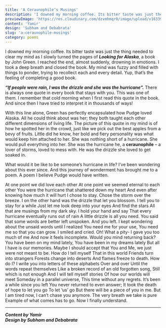 ```yaml
---
title: 'A Ceraunophile’s Musings'
description: 'I downed my morning coffee. Its bitter taste was just the thing needed to clear my mind as I slowly turned...'
previewImage: 'https://res.cloudinary.com/dzvmhmqr0/image/upload/v1633969836/Articles%20Cover%20Image/A_Ceraunophile_s_Musings_hv8l7y.jpg'
content: 'Yamir'
design: 'Subham and Debabrata'
slug: 'a-ceraunophile-musings'
category: poems
---
```


I downed my morning coffee. Its bitter taste was just the thing needed to clear my mind as I slowly turned the pages of **_Looking for Alaska_**, a book by John Green. I reached the end, almost suddenly, drowning in emotions. I took a deep breath and closed the book. My mind was fuzzy and filled with things to ponder, trying to recollect each and every detail. Yup, that’s the feeling of completing a good book.

**_“If people were rain, I was the drizzle and she was the hurricane”._** There is always one quote in every book that stays with you. This was one of them. I remember that cold morning when I first read this quote in the book. And since then I have tried to interpret it in thousands of ways!

With this line alone, Green has perfectly encapsulated how Pudge loved Alaska. All he could think about was her; they both taught each other different dimensions of living life. The picture of this quote in my mind is of how he spotted her in the crowd, just like we pick out the best apples from a bevy of fruits. Little did he know, her bold and fiery personality was what would keep him attached to her. She was nothing short of a hurricane. She would pull everything into her. She was the hurricane he, a **ceraunophile** – a lover of storms, loved to mess with. He was the drizzle she loved to get soaked in.

What would it be like to be someone’s hurricane in life? I’ve been wondering about this ever since. And this journey of wonderment has brought me to a poem. A poem I believe Pudge would have written.

At one point we did love each other
At one point we seemed eternal to each other
You were the hurricane that shattered down my heart
And even after knowing how much it will hurt
I chose to stay.
Chose the storm over the breeze.
I on the other hand was the drizzle that let you blossom.
I tell you to stay for a while
Just let me look deep into your eyes
And find the stars
All that are musings from my dark sky.
I hold your hand and say
That every hurricane eventually runs out of rain
A little drizzle is all you need.
You said that some words are better left unspoken. And you left.
I kept wondering about the unsaid words until I realized
You need me for your use,
You need me so that you can grow.
I smiled and cried.
Oh! What a pity-
I gave you too much of me
And now it feels incomplete.
Would you mind returning back?
You have been on my mind lately,
You have been in my dreams lately
But all I have is our memories.
Maybe I should accept that
You and Me, we just were not meant to be.
How do I tell myself
That in this world
Friends turn into strangers
Forests change into deserts
And flames freeze to death.
How do I?
I write you into letters of these alphabets
Over and over
Until the words repeat themselves
Like a broken record of an old forgotten song,
Still which is not enough
And I will tell myself stories
Of how our worlds will meet
Someday in a parallel universe,
This time without any regrets.
It’s been a while since you left
You never returned to even answer;
It took the death of hope to let you go
To let ‘us’ go
But there will be a piece of you in me.
But I am tired now,
I can’t chase you anymore.
The very breath we take is pure
Example of what comes has to go.
Now I finally understand.

---

**_Content by Yamir_**<br>
**_Design by Subham and Debabrata_**
